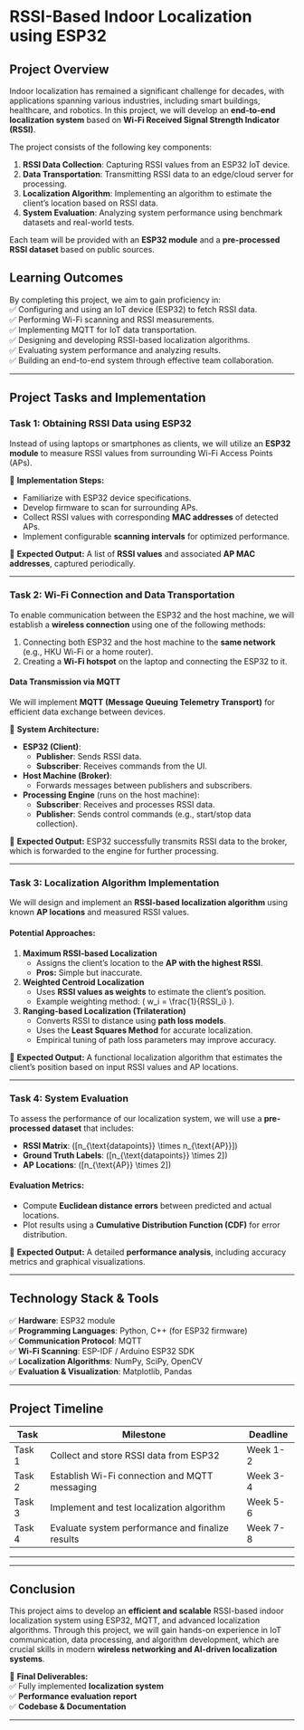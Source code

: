 # **RSSI-Based Indoor Localization using ESP32**  


## **Project Overview**  
Indoor localization has remained a significant challenge for decades, with applications spanning various industries, including smart buildings, healthcare, and robotics. In this project, we will develop an **end-to-end localization system** based on **Wi-Fi Received Signal Strength Indicator (RSSI)**.  

The project consists of the following key components:  
1. **RSSI Data Collection**: Capturing RSSI values from an ESP32 IoT device.  
2. **Data Transportation**: Transmitting RSSI data to an edge/cloud server for processing.  
3. **Localization Algorithm**: Implementing an algorithm to estimate the client’s location based on RSSI data.  
4. **System Evaluation**: Analyzing system performance using benchmark datasets and real-world tests.  

Each team will be provided with an **ESP32 module** and a **pre-processed RSSI dataset** based on public sources.  

## **Learning Outcomes**  
By completing this project, we aim to gain proficiency in:  
✅ Configuring and using an IoT device (ESP32) to fetch RSSI data.  
✅ Performing Wi-Fi scanning and RSSI measurements.  
✅ Implementing MQTT for IoT data transportation.  
✅ Designing and developing RSSI-based localization algorithms.  
✅ Evaluating system performance and analyzing results.  
✅ Building an end-to-end system through effective team collaboration.  

---

## **Project Tasks and Implementation**  

### **Task 1: Obtaining RSSI Data using ESP32**  
Instead of using laptops or smartphones as clients, we will utilize an **ESP32 module** to measure RSSI values from surrounding Wi-Fi Access Points (APs).  

🔹 **Implementation Steps:**  
- Familiarize with ESP32 device specifications.  
- Develop firmware to scan for surrounding APs.  
- Collect RSSI values with corresponding **MAC addresses** of detected APs.  
- Implement configurable **scanning intervals** for optimized performance.  

📝 **Expected Output:** A list of **RSSI values** and associated **AP MAC addresses**, captured periodically.  

---

### **Task 2: Wi-Fi Connection and Data Transportation**  
To enable communication between the ESP32 and the host machine, we will establish a **wireless connection** using one of the following methods:  
1. Connecting both ESP32 and the host machine to the **same network** (e.g., HKU Wi-Fi or a home router).  
2. Creating a **Wi-Fi hotspot** on the laptop and connecting the ESP32 to it.  

#### **Data Transmission via MQTT**  
We will implement **MQTT (Message Queuing Telemetry Transport)** for efficient data exchange between devices.  

🔹 **System Architecture:**  
- **ESP32 (Client)**:  
  - **Publisher**: Sends RSSI data.  
  - **Subscriber**: Receives commands from the UI.  
- **Host Machine (Broker)**:  
  - Forwards messages between publishers and subscribers.  
- **Processing Engine** (runs on the host machine):  
  - **Subscriber**: Receives and processes RSSI data.  
  - **Publisher**: Sends control commands (e.g., start/stop data collection).  

📝 **Expected Output:** ESP32 successfully transmits RSSI data to the broker, which is forwarded to the engine for further processing.  

---

### **Task 3: Localization Algorithm Implementation**  
We will design and implement an **RSSI-based localization algorithm** using known **AP locations** and measured RSSI values.  

#### **Potential Approaches:**  
1. **Maximum RSSI-based Localization**  
   - Assigns the client’s location to the **AP with the highest RSSI**.  
   - **Pros:** Simple but inaccurate.  
2. **Weighted Centroid Localization**  
   - Uses **RSSI values as weights** to estimate the client’s position.  
   - Example weighting method: \( w_i = \frac{1}{RSSI_i} \).  
3. **Ranging-based Localization (Trilateration)**  
   - Converts RSSI to distance using **path loss models**.  
   - Uses the **Least Squares Method** for accurate localization.  
   - Empirical tuning of path loss parameters may improve accuracy.  

📝 **Expected Output:** A functional localization algorithm that estimates the client’s position based on input RSSI values and AP locations.  

---

### **Task 4: System Evaluation**  
To assess the performance of our localization system, we will use a **pre-processed dataset** that includes:  
- **RSSI Matrix**: \([n_{\text{datapoints}} \times n_{\text{AP}}]\)  
- **Ground Truth Labels**: \([n_{\text{datapoints}} \times 2]\)  
- **AP Locations**: \([n_{\text{AP}} \times 2]\)  

#### **Evaluation Metrics:**  
- Compute **Euclidean distance errors** between predicted and actual locations.  
- Plot results using a **Cumulative Distribution Function (CDF)** for error distribution.  

📝 **Expected Output:** A detailed **performance analysis**, including accuracy metrics and graphical visualizations.  

---

## **Technology Stack & Tools**  
✅ **Hardware**: ESP32 module  
✅ **Programming Languages**: Python, C++ (for ESP32 firmware)  
✅ **Communication Protocol**: MQTT  
✅ **Wi-Fi Scanning**: ESP-IDF / Arduino ESP32 SDK  
✅ **Localization Algorithms**: NumPy, SciPy, OpenCV  
✅ **Evaluation & Visualization**: Matplotlib, Pandas  

---

## **Project Timeline**  
| Task | Milestone | Deadline |  
|------------|------------------------------------------------|-------------|  
| Task 1 | Collect and store RSSI data from ESP32 | Week 1-2 |  
| Task 2 | Establish Wi-Fi connection and MQTT messaging | Week 3-4 |  
| Task 3 | Implement and test localization algorithm | Week 5-6 |  
| Task 4 | Evaluate system performance and finalize results | Week 7-8 |  

---



---

## **Conclusion**  
This project aims to develop an **efficient and scalable** RSSI-based indoor localization system using ESP32, MQTT, and advanced localization algorithms. Through this project, we will gain hands-on experience in IoT communication, data processing, and algorithm development, which are crucial skills in modern **wireless networking and AI-driven localization systems**.  

🚀 **Final Deliverables:**  
✅ Fully implemented **localization system**  
✅ **Performance evaluation report**  
✅ **Codebase & Documentation**  

---
